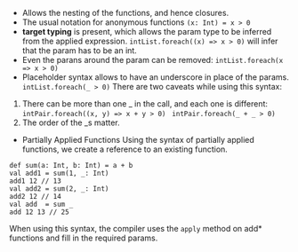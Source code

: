 

* Allows the nesting of the functions, and hence closures.
* The usual notation for anonymous functions
``` (x: Int) = x > 0 ```
* **target typing** is present, which allows the param type to
be inferred from the applied expression.
``` intList.foreach((x) => x > 0) ``` will infer that the param has
to be an int.
* Even the parans around the param can be removed:
``` intList.foreach(x => x > 0) ```
* Placeholder syntax allows to have an underscore in place of the
params. 
``` intList.foreach(_ > 0) ```
There are two caveats while using this syntax:
1. There can be more than one _ in the call, and each one is different:
``` intPair.foreach((x, y) => x + y > 0) ```
``` intPair.foreach(_ + _ > 0)```
2. The order of the _s matter.
* Partially Applied Functions
Using the syntax of partially applied functions, we create a reference
to an existing function.
```
def sum(a: Int, b: Int) = a + b
val add1 = sum(1, _: Int)
add1 12 // 13
val add2 = sum(2, _: Int)
add2 12 // 14
val add  = sum _
add 12 13 // 25
```
When using this syntax, the compiler uses the `apply` method on add*
functions and fill in the required params.

